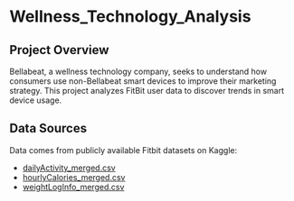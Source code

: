 # Wellness_Technology_Analysis

## Project Overview

Bellabeat, a wellness technology company, seeks to understand how consumers use non-Bellabeat smart devices to improve their marketing strategy. This project analyzes FitBit user data to discover trends in smart device usage.

## Data Sources
Data comes from publicly available Fitbit datasets on Kaggle:
- [dailyActivity_merged.csv](https://www.kaggle.com/datasets/arashnic/fitbit)
- [hourlyCalories_merged.csv](https://www.kaggle.com/datasets/arashnic/fitbit)
- [weightLogInfo_merged.csv](https://www.kaggle.com/datasets/arashnic/fitbit)

